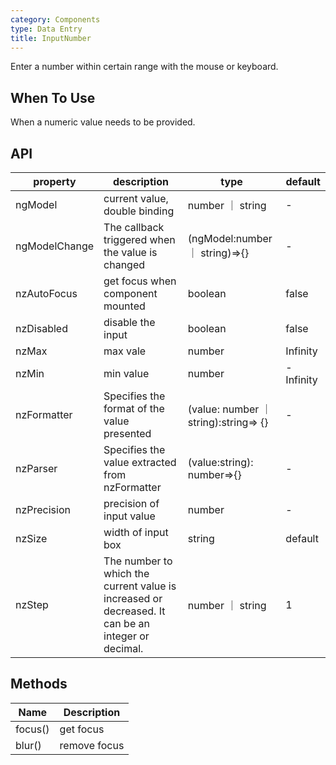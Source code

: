 ```yaml
---
category: Components
type: Data Entry
title: InputNumber
---
```


Enter a number within certain range with the mouse or keyboard.

## When To Use

When a numeric value needs to be provided.

## API

| property | description | type | default |
| -------- | ----------- | ---- | ------- |
| ngModel | current value, double binding | number ｜ string | - |
| ngModelChange | The callback triggered when the value is changed | (ngModel:number ｜ string)=>{} | - |
| nzAutoFocus | get focus when component mounted | boolean | false |
| nzDisabled | disable the input | boolean | false |
| nzMax | max vale | number | Infinity |
| nzMin | min value | number | -Infinity |
| nzFormatter | Specifies the format of the value presented | (value: number ｜ string):string=> {} | - |
| nzParser | Specifies the value extracted from nzFormatter | (value:string): number=>{} | - |
| nzPrecision | precision of input value | number | - |
| nzSize | width of input box | string | default |
| nzStep | The number to which the current value is increased or decreased. It can be an integer or decimal. | number ｜  string | 1 |

## Methods

| Name | Description |
| ---- | ----------- |
| focus() | get focus |
| blur() | remove focus |
